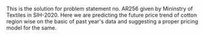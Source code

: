 This is the solution for problem statement no. AR256 given by Mininstry of Textiles in SIH-2020. Here we are predicting the future price trend of cotton region wise on the basic of past year's data and suggesting a proper pricing model for the same.
